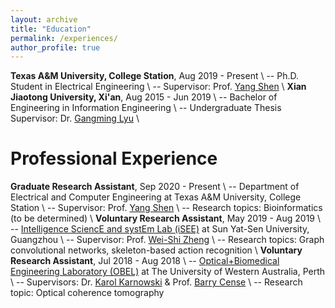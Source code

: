 ```yaml
---
layout: archive
title: "Education"
permalink: /experiences/
author_profile: true
---
```


**Texas A&M University, College Station**, Aug 2019 - Present \\
-- Ph.D. Student in Electrical Engineering \\
-- Supervisor: Prof. [Yang Shen](https://shen-lab.github.io) \\
**Xian Jiaotong University, Xi'an**, Aug 2015 - Jun 2019 \\
-- Bachelor of Engineering in Information Engineering \\
-- Undergraduate Thesis Supervisor: Dr. [Gangming Lyu](http://gr.xjtu.edu.cn/web/gmlv/1) \\
<br />

Professional Experience
=====
**Graduate Research Assistant**, Sep 2020 - Present \\
-- Department of Electrical and Computer Engineering at Texas A&M University, College Station \\
-- Supervisor: Prof. [Yang Shen](https://shen-lab.github.io) \\
-- Research topics:  Bioinformatics (to be determined) \\
**Voluntary Research Assistant**, May 2019 - Aug 2019 \\
-- [Intelligence SciencE and systEm Lab (iSEE)](https://www.isee-ai.cn) at Sun Yat-Sen University, Guangzhou \\
-- Supervisor: Prof. [Wei-Shi Zheng](https://www.isee-ai.cn/~zhwshi) \\
-- Research topics: Graph convolutional networks, skeleton-based action recognition \\
**Voluntary Research Assistant**, Jul 2018 - Aug 2018 \\
-- [Optical+Biomedical Engineering Laboratory (OBEL)](http://obel.ee.uwa.edu.au) at The University of Western Australia, Perth \\
-- Supervisors: Dr. [Karol Karnowski](https://scholar.google.com/citations?user=piE2NlMAAAAJ&hl=en&oi=ao) & Prof. [Barry Cense](https://scholar.google.com/citations?user=j88vA6YAAAAJ&hl=en&oi=ao) \\
-- Research topic: Optical coherence tomography
